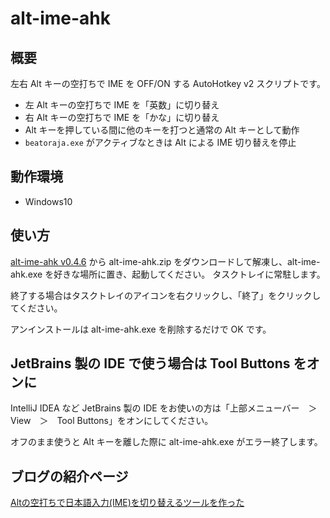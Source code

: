 # alt-ime-ahk

## 概要

左右 Alt キーの空打ちで IME を OFF/ON する AutoHotkey v2 スクリプトです。

* 左 Alt キーの空打ちで IME を「英数」に切り替え
* 右 Alt キーの空打ちで IME を「かな」に切り替え
* Alt キーを押している間に他のキーを打つと通常の Alt キーとして動作
* `beatoraja.exe` がアクティブなときは Alt による IME 切り替えを停止

## 動作環境

* Windows10

## 使い方

[alt-ime-ahk v0.4.6](https://github.com/karakaram/alt-ime-ahk/releases/download/v0.4.6/alt-ime-ahk.zip) から alt-ime-ahk.zip をダウンロードして解凍し、alt-ime-ahk.exe を好きな場所に置き、起動してください。 タスクトレイに常駐します。

終了する場合はタスクトレイのアイコンを右クリックし、「終了」をクリックしてください。

アンインストールは alt-ime-ahk.exe を削除するだけで OK です。

## JetBrains 製の IDE で使う場合は Tool Buttons をオンに

IntelliJ IDEA など JetBrains 製の IDE をお使いの方は「上部メニューバー　＞　View　＞　Tool Buttons」をオンにしてください。

オフのまま使うと Alt キーを離した際に alt-ime-ahk.exe がエラー終了します。

## ブログの紹介ページ

[Altの空打ちで日本語入力(IME)を切り替えるツールを作った](http://www.karakaram.com/alt-ime-on-off/)

